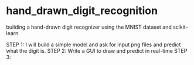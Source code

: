 # hand_drawn_digit_recognition


building a hand-drawn digit recognizer using the MNIST dataset and scikit-learn

STEP 1: I will build a simple model and ask for input png files and predict what the digit is.
STEP 2: Write a GUI to draw and predict in real-time
STEP 3: 